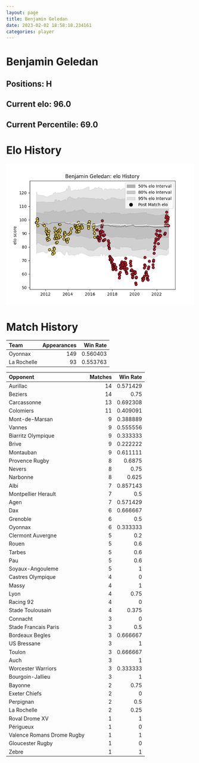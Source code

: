 ```yaml
---  
layout: page  
title: Benjamin Geledan  
date: 2023-02-02 18:58:18.234161  
categories: player  
---
```

# Benjamin Geledan

## Positions: H

## Current elo: 96.0

## Current Percentile: 69.0

# Elo History


![elo history](history_BenjaminGeledan.png)
# Match History


| Team        |   Appearances |   Win Rate |
|:------------|--------------:|-----------:|
| Oyonnax     |           149 |   0.560403 |
| La Rochelle |            93 |   0.553763 |

| Opponent                   |   Matches |   Win Rate |
|:---------------------------|----------:|-----------:|
| Aurillac                   |        14 |   0.571429 |
| Beziers                    |        14 |   0.75     |
| Carcassonne                |        13 |   0.692308 |
| Colomiers                  |        11 |   0.409091 |
| Mont-de-Marsan             |         9 |   0.388889 |
| Vannes                     |         9 |   0.555556 |
| Biarritz Olympique         |         9 |   0.333333 |
| Brive                      |         9 |   0.222222 |
| Montauban                  |         9 |   0.611111 |
| Provence Rugby             |         8 |   0.6875   |
| Nevers                     |         8 |   0.75     |
| Narbonne                   |         8 |   0.625    |
| Albi                       |         7 |   0.857143 |
| Montpellier Herault        |         7 |   0.5      |
| Agen                       |         7 |   0.571429 |
| Dax                        |         6 |   0.666667 |
| Grenoble                   |         6 |   0.5      |
| Oyonnax                    |         6 |   0.333333 |
| Clermont Auvergne          |         5 |   0.2      |
| Rouen                      |         5 |   0.6      |
| Tarbes                     |         5 |   0.6      |
| Pau                        |         5 |   0.6      |
| Soyaux-Angouleme           |         5 |   1        |
| Castres Olympique          |         4 |   0        |
| Massy                      |         4 |   1        |
| Lyon                       |         4 |   0.75     |
| Racing 92                  |         4 |   0        |
| Stade Toulousain           |         4 |   0.375    |
| Connacht                   |         3 |   0        |
| Stade Francais Paris       |         3 |   0.5      |
| Bordeaux Begles            |         3 |   0.666667 |
| US Bressane                |         3 |   1        |
| Toulon                     |         3 |   0.666667 |
| Auch                       |         3 |   1        |
| Worcester Warriors         |         3 |   0.333333 |
| Bourgoin-Jallieu           |         3 |   1        |
| Bayonne                    |         2 |   0.75     |
| Exeter Chiefs              |         2 |   0        |
| Perpignan                  |         2 |   0.5      |
| La Rochelle                |         2 |   0.25     |
| Roval Drome XV             |         1 |   1        |
| Périgueux                  |         1 |   0        |
| Valence Romans Drome Rugby |         1 |   1        |
| Gloucester Rugby           |         1 |   0        |
| Zebre                      |         1 |   1        |